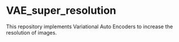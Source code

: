 # VAE_super_resolution

This repository implements Variational Auto Encoders to increase the resolution of images.
